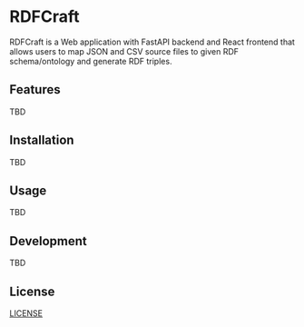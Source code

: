 # RDFCraft

RDFCraft is a Web application with FastAPI backend and React frontend that
allows users to map JSON and CSV source files to given RDF schema/ontology and
generate RDF triples.

## Features

TBD

## Installation

TBD

## Usage

TBD

## Development

TBD

## License

[LICENSE](LICENSE)
